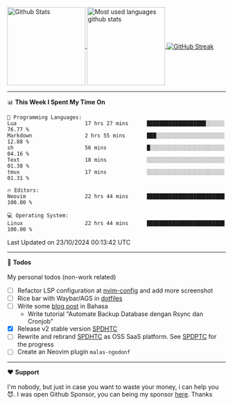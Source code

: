 <a href="https://github.com/anuraghazra/github-readme-stats">
  <img 
        height=180
        align="center" 
        src="https://github-readme-stats.vercel.app/api?username=rizkyilhampra&rank_icon=github&show_icons=true&theme=catppuccin_mocha&hide_border=true&include_all_commits=true&count_private=true&card_width=270" 
        alt="Github Stats" 
    />
</a>
<a href="https://github.com/anuraghazra/github-readme-stats">
  <img 
        height=180
        align="center" 
        src="https://github-readme-stats.vercel.app/api/top-langs/?username=rizkyilhampra&layout=compact&theme=catppuccin_mocha&hide_border=true&langs_count=8" 
        alt="Most used languages github stats" 
    />
</a>
<a href="https://git.io/streak-stats"><img src="https://streak-stats.demolab.com?user=rizkyilhampra&theme=catppuccin-mocha&hide_border=true" align="center" alt="GitHub Streak" /></a>

---

<!--START_SECTION:waka-->
📊 **This Week I Spent My Time On** 

```text
💬 Programming Languages: 
Lua                      17 hrs 27 mins      ███████████████████░░░░░░   76.77 % 
Markdown                 2 hrs 55 mins       ███░░░░░░░░░░░░░░░░░░░░░░   12.88 % 
sh                       56 mins             █░░░░░░░░░░░░░░░░░░░░░░░░   04.16 % 
Text                     18 mins             ░░░░░░░░░░░░░░░░░░░░░░░░░   01.38 % 
tmux                     17 mins             ░░░░░░░░░░░░░░░░░░░░░░░░░   01.31 % 

🔥 Editors: 
Neovim                   22 hrs 44 mins      █████████████████████████   100.00 % 

💻 Operating System: 
Linux                    22 hrs 44 mins      █████████████████████████   100.00 % 
```


 Last Updated on 23/10/2024 00:13:42 UTC
<!--END_SECTION:waka-->

---

📒 **Todos**
<br>
<br>
My personal todos (non-work related)
- [ ] Refactor LSP configuration at [nvim-config](https://github.com/rizkyilhampra/nvim-config) and add more screenshot
- [ ] Rice bar with Waybar/AGS in [dotfiles](https://github.com/rizkyilhampra/dotfilesv2)
- [ ] Write some [blog post](https://github.com/rizkyilhampra/rizkyilhampra.github.io) in Bahasa
  - Write tutorial "Automate Backup Database dengan Rsync dan Cronjob"
- [x] Release v2 stable version [SPDHTC](https://github.com/rizkyilhampra/spdhtc)
- [ ] Rewrite and rebrand [SPDHTC](https://github.com/rizkyilhampra/spdhtc) as OSS SaaS platform. See [SPDPTC](https://github.com/SPDPTC/SPDPTC) for the progress
- [ ] Create an Neovim plugin `malas-ngodonf`

---

♥️  **Support**
<br>
<br>
I'm nobody, but just in case you want to waste your money, i can help you 😈. I was open Github Sponsor, you can being my sponsor [here](https://github.com/sponsors/rizkyilhampra). Thanks
